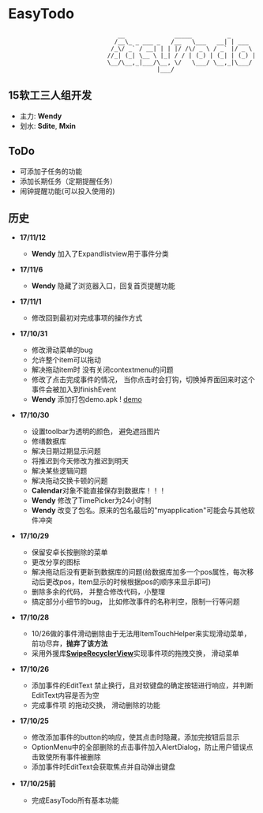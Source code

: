 # EasyTodo

```
                               __              _____          _       
                              /__\_ _ ___ _   /__   \___   __| | ___  
                             /_\/ _` / __| | | |/ /\/ _ \ / _` |/ _ \ 
                            //_| (_| \__ \ |_| / / | (_) | (_| | (_) |
                            \__/\__,_|___/\__, \/   \___/ \__,_|\___/ 
                                          |___/     
```

## 15软工三人组开发
- 主力: **Wendy**
- 划水: **Sdite**, **Mxin**

## ToDo
+ 可添加子任务的功能
+ 添加长期任务（定期提醒任务）
+ 闹钟提醒功能(可以投入使用的)

## 历史


- **17/11/12**
    + **Wendy** 加入了Expandlistview用于事件分类

- **17/11/6**
    + **Wendy** 隐藏了浏览器入口，回复首页提醒功能
    
- **17/11/1**
    + 修改回到最初对完成事项的操作方式

- **17/10/31**
    + 修改滑动菜单的bug
    + 允许整个item可以拖动
    + 解决拖动item时 没有关闭contextmenu的问题
    + 修改了点击完成事件的情况， 当你点击时会打钩，切换掉界面回来时这个事件会被加入到finishEvent
    + **Wendy** 添加打包demo.apk ! [demo](/demo/demo-17-10-31.apk)

- **17/10/30**
    + 设置toolbar为透明的颜色， 避免遮挡图片
    + 修缮数据库
    + 解决日期过期显示问题
    + 将推迟到今天修改为推迟到明天
    + 解决某些逻辑问题
    + 解决拖动交换卡顿的问题
    + **Calendar**对象不能直接保存到数据库！！！
    + **Wendy** 修改了TimePicker为24小时制
    + **Wendy** 改变了包名。原来的包名最后的"myapplication"可能会与其他软件冲突


- **17/10/29**
    + 保留安卓长按删除的菜单
    + 更改分享的图标
    + 解决拖动后没有更新到数据库的问题(给数据库加多一个pos属性，每次移动后更改pos，Item显示的时候根据pos的顺序来显示即可)
    + 删除多余的代码， 并整合修改代码，小整理
    + 搞定部分小细节的bug， 比如修改事件的名称判空，限制一行等问题

- **17/10/28**
    + 10/26做的事件滑动删除由于无法用ItemTouchHelper来实现滑动菜单，前功尽弃，**抛弃了该方法**
    + 采用外援库[**SwipeRecyclerView**](https://github.com/yanzhenjie/SwipeRecyclerView)实现事件项的拖拽交换， 滑动菜单

- **17/10/26**
    + 添加事件的EditText 禁止换行，且对软键盘的确定按钮进行响应，并判断EditText内容是否为空
    + 完成事件项 的拖动交换， 滑动删除的功能

- **17/10/25**
    + 修改添加事件的button的响应，使其点击时隐藏，添加完按钮后显示
    + OptionMenu中的全部删除的点击事件加入AlertDialog，防止用户错误点击致使所有事件被删除
    + 添加事件时EditText会获取焦点并自动弹出键盘

- **17/10/25前** 
    + 完成EasyTodo所有基本功能